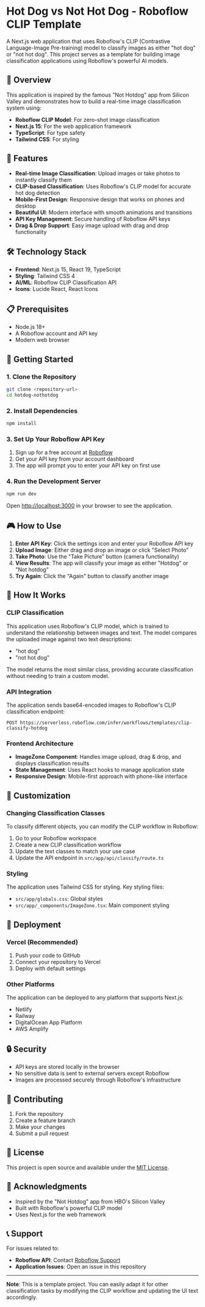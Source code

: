 # Hot Dog vs Not Hot Dog - Roboflow CLIP Template

A Next.js web application that uses Roboflow's CLIP (Contrastive Language-Image Pre-training) model to classify images as either "hot dog" or "not hot dog". This project serves as a template for building image classification applications using Roboflow's powerful AI models.

## 🎯 Overview

This application is inspired by the famous "Not Hotdog" app from Silicon Valley and demonstrates how to build a real-time image classification system using:

- **Roboflow CLIP Model**: For zero-shot image classification
- **Next.js 15**: For the web application framework
- **TypeScript**: For type safety
- **Tailwind CSS**: For styling

## 🚀 Features

- **Real-time Image Classification**: Upload images or take photos to instantly classify them
- **CLIP-based Classification**: Uses Roboflow's CLIP model for accurate hot dog detection
- **Mobile-First Design**: Responsive design that works on phones and desktop
- **Beautiful UI**: Modern interface with smooth animations and transitions
- **API Key Management**: Secure handling of Roboflow API keys
- **Drag & Drop Support**: Easy image upload with drag and drop functionality

## 🛠️ Technology Stack

- **Frontend**: Next.js 15, React 19, TypeScript
- **Styling**: Tailwind CSS 4
- **AI/ML**: Roboflow CLIP Classification API
- **Icons**: Lucide React, React Icons

## 📋 Prerequisites

- Node.js 18+
- A Roboflow account and API key
- Modern web browser

## 🚀 Getting Started

### 1. Clone the Repository

```bash
git clone <repository-url>
cd hotdog-nothotdog
```

### 2. Install Dependencies

```bash
npm install
```

### 3. Set Up Your Roboflow API Key

1. Sign up for a free account at [Roboflow](https://roboflow.com)
2. Get your API key from your account dashboard
3. The app will prompt you to enter your API key on first use

### 4. Run the Development Server

```bash
npm run dev
```

Open [http://localhost:3000](http://localhost:3000) in your browser to see the application.

## 🎮 How to Use

1. **Enter API Key**: Click the settings icon and enter your Roboflow API key
2. **Upload Image**: Either drag and drop an image or click "Select Photo"
3. **Take Photo**: Use the "Take Picture" button (camera functionality)
4. **View Results**: The app will classify your image as either "Hotdog" or "Not hotdog"
5. **Try Again**: Click the "Again" button to classify another image

## 🔧 How It Works

### CLIP Classification

This application uses Roboflow's CLIP model, which is trained to understand the relationship between images and text. The model compares the uploaded image against two text descriptions:

- "hot dog"
- "not hot dog"

The model returns the most similar class, providing accurate classification without needing to train a custom model.

### API Integration

The application sends base64-encoded images to Roboflow's CLIP classification endpoint:

```
POST https://serverless.roboflow.com/infer/workflows/templates/clip-classify-hotdog
```

### Frontend Architecture

- **ImageZone Component**: Handles image upload, drag & drop, and displays classification results
- **State Management**: Uses React hooks to manage application state
- **Responsive Design**: Mobile-first approach with phone-like interface

## 🎨 Customization

### Changing Classification Classes

To classify different objects, you can modify the CLIP workflow in Roboflow:

1. Go to your Roboflow workspace
2. Create a new CLIP classification workflow
3. Update the text classes to match your use case
4. Update the API endpoint in `src/app/api/classify/route.ts`

### Styling

The application uses Tailwind CSS for styling. Key styling files:

- `src/app/globals.css`: Global styles
- `src/app/_components/ImageZone.tsx`: Main component styling

## 📱 Deployment

### Vercel (Recommended)

1. Push your code to GitHub
2. Connect your repository to Vercel
3. Deploy with default settings

### Other Platforms

The application can be deployed to any platform that supports Next.js:

- Netlify
- Railway
- DigitalOcean App Platform
- AWS Amplify

## 🔒 Security

- API keys are stored locally in the browser
- No sensitive data is sent to external servers except Roboflow
- Images are processed securely through Roboflow's infrastructure

## 🤝 Contributing

1. Fork the repository
2. Create a feature branch
3. Make your changes
4. Submit a pull request

## 📄 License

This project is open source and available under the [MIT License](LICENSE).

## 🙏 Acknowledgments

- Inspired by the "Not Hotdog" app from HBO's Silicon Valley
- Built with Roboflow's powerful CLIP model
- Uses Next.js for the web framework

## 📞 Support

For issues related to:

- **Roboflow API**: Contact [Roboflow Support](https://roboflow.com/support)
- **Application Issues**: Open an issue in this repository

---

**Note**: This is a template project. You can easily adapt it for other classification tasks by modifying the CLIP workflow and updating the UI text accordingly.
